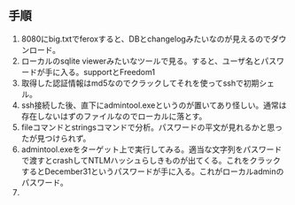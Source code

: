 ## 手順

1. 8080にbig.txtでferoxすると、DBとchangelogみたいなのが見えるのでダウンロード。
2. ローカルのsqlite viewerみたいなツールで見る。すると、ユーザ名とパスワードが手に入る。supportとFreedom1
3. 取得した認証情報はmd5なのでクラックしてそれを使ってsshで初期シェル。
4. ssh接続した後、直下にadmintool.exeというのが置いてあり怪しい。通常は存在しないはずのファイルなのでローカルに落とす。
5. fileコマンドとstringsコマンドで分析。パスワードの平文が見れるかと思ったが見つけられず。
6. admintool.exeをターゲット上で実行してみる。適当な文字列をパスワードで渡すとcrashしてNTLMハッシュらしきものが出てくる。これをクラックするとDecember31というパスワードが手に入る。これがローカルadminのパスワード。
7. 